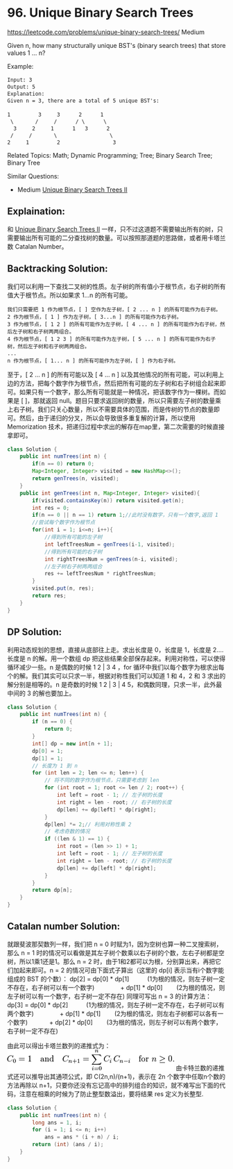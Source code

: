 # 96. Unique Binary Search Trees
<https://leetcode.com/problems/unique-binary-search-trees/>
Medium

Given n, how many structurally unique BST's (binary search trees) that store values 1 ... n?

Example:

    Input: 3
    Output: 5
    Explanation:
    Given n = 3, there are a total of 5 unique BST's:

    1         3     3      2      1
     \       /     /      / \      \
      3     2     1      1   3      2
     /     /       \                 \
    2     1         2                 3

Related Topics: Math; Dynamic Programming; Tree; Binary Search Tree; Binary Tree

Similar Questions: 
* Medium [Unique Binary Search Trees II](https://leetcode.com/problems/unique-binary-search-trees-ii/)

## Explaination: 
和 [Unique Binary Search Trees II](https://leetcode.com/problems/unique-binary-search-trees-ii/) 一样，只不过这道题不需要输出所有的树，只需要输出所有可能的二分查找树的数量。可以按照那道题的思路做，或者用卡塔兰数 Catalan Number。

## Backtracking Solution: 
我们可以利用一下查找二叉树的性质。左子树的所有值小于根节点，右子树的所有值大于根节点。所以如果求 1...n 的所有可能。

    我们只需要把 1 作为根节点，[ ] 空作为左子树，[ 2 ... n ] 的所有可能作为右子树。
    2 作为根节点，[ 1 ] 作为左子树，[ 3...n ] 的所有可能作为右子树。
    3 作为根节点，[ 1 2 ] 的所有可能作为左子树，[ 4 ... n ] 的所有可能作为右子树，然后左子树和右子树两两组合。
    4 作为根节点，[ 1 2 3 ] 的所有可能作为左子树，[ 5 ... n ] 的所有可能作为右子树，然后左子树和右子树两两组合。
    ...
    n 作为根节点，[ 1... n ] 的所有可能作为左子树，[ ] 作为右子树。

至于，[ 2 ... n ] 的所有可能以及 [ 4 ... n ] 以及其他情况的所有可能，可以利用上边的方法，把每个数字作为根节点，然后把所有可能的左子树和右子树组合起来即可。如果只有一个数字，那么所有可能就是一种情况，把该数字作为一棵树。而如果是 [ ]，那就返回 null。题目只要求返回树的数量，所以只需要左子树的数量乘上右子树。我们只关心数量，所以不需要具体的范围，而是传树的节点的数量即可。然后，由于递归的分叉，所以会导致很多重复解的计算，所以使用 Memorization 技术，把递归过程中求出的解存在map里，第二次需要的时候直接拿即可。
```java
class Solution {
    public int numTrees(int n) {
        if(n == 0) return 0;
        Map<Integer, Integer> visited = new HashMap<>();
        return genTrees(n, visited);
    }
    public int genTrees(int n, Map<Integer, Integer> visited){
        if(visited.containsKey(n)) return visited.get(n);
        int res = 0;
        if(n == 0 || n == 1) return 1;//此时没有数字，只有一个数字,返回 1
        //尝试每个数字作为根节点
        for(int i = 1; i<=n; i++){
            //得到所有可能的左子树
            int leftTreesNum = genTrees(i-1, visited);
            //得到所有可能的右子树
            int rightTreesNum = genTrees(n-i, visited);
            //左子树右子树两两组合
            res += leftTreesNum * rightTreesNum;
        }
        visited.put(n, res);
        return res;
    }
}
```

## DP Solution: 
利用动态规划的思想，直接从底部往上走。求出长度是 0，长度是 1，长度是 2....长度是 n 的解。用一个数组 dp 把这些结果全部保存起来。利用对称性，可以使得循环减少一些。n 是偶数的时候 1 2 | 3 4 ，for 循环中我们以每个数字为根求出每个的解。我们其实可以只求一半，根据对称性我们可以知道 1 和 4，2 和 3 求出的解分别是相等的。n 是奇数的时候 1 2 | 3 | 4 5，和偶数同理，只求一半，此外最中间的 3 的解也要加上。


```java
class Solution {
    public int numTrees(int n) {
        if (n == 0) {
            return 0;
        }
        int[] dp = new int[n + 1];
        dp[0] = 1;
        dp[1] = 1;
        // 长度为 1 到 n
        for (int len = 2; len <= n; len++) {
            // 将不同的数字作为根节点，只需要考虑到 len
            for (int root = 1; root <= len / 2; root++) {
                int left = root - 1; // 左子树的长度
                int right = len - root; // 右子树的长度
                dp[len] += dp[left] * dp[right];
            }
            dp[len] *= 2;// 利用对称性乘 2
            // 考虑奇数的情况
            if ((len & 1) == 1) {
                int root = (len >> 1) + 1;
                int left = root - 1; // 左子树的长度
                int right = len - root; // 右子树的长度
                dp[len] += dp[left] * dp[right];
            }
        }
        return dp[n];
    }
}
```

## Catalan number Solution: 
就跟斐波那契数列一样，我们把 n = 0 时赋为1，因为空树也算一种二叉搜索树，那么 n = 1 时的情况可以看做是其左子树个数乘以右子树的个数，左右子树都是空树，所以1乘1还是1。那么 n = 2 时，由于1和2都可以为根，分别算出来，再把它们加起来即可。n = 2 的情况可由下面式子算出（这里的 dp[i] 表示当有i个数字能组成的 BST 的个数）：
dp[2] =  dp[0] * dp[1]　　　(1为根的情况，则左子树一定不存在，右子树可以有一个数字)
　　　　+ dp[1] * dp[0]　　  (2为根的情况，则左子树可以有一个数字，右子树一定不存在)
同理可写出 n = 3 的计算方法：
dp[3] =  dp[0] * dp[2]　　　(1为根的情况，则左子树一定不存在，右子树可以有两个数字)
 　　　　+ dp[1] * dp[1]　　  (2为根的情况，则左右子树都可以各有一个数字)
 　　　  + dp[2] * dp[0]　　  (3为根的情况，则左子树可以有两个数字，右子树一定不存在)

由此可以得出卡塔兰数列的递推式为：
![alt text](../resources/96_Catalan&#32;number.png)
由卡特兰数的递推式还可以推导出其通项公式，即 C(2n,n)/(n+1)，表示在 2n 个数字中任取n个数的方法再除以 n+1，只要你还没有忘记高中的排列组合的知识，就不难写出下面的代码，注意在相乘的时候为了防止整型数溢出，要将结果 res 定义为长整型.

```java
class Solution {
    public int numTrees(int n) {
        long ans = 1, i;
        for (i = 1; i <= n; i++)
            ans = ans * (i + n) / i;
        return (int) (ans / i);
    }
}
```